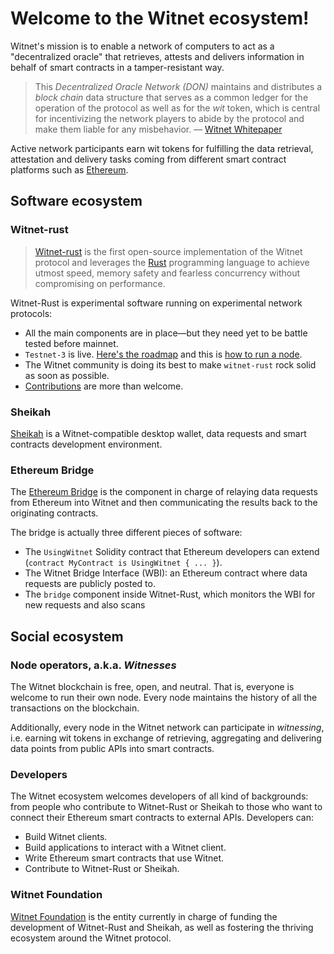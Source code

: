 # Welcome to the Witnet ecosystem!

Witnet's mission is to enable a network of computers to act as a 
"decentralized oracle" that retrieves, attests and delivers information
in behalf of smart contracts in a tamper-resistant way.

> This _Decentralized Oracle Network (DON)_ maintains and distributes a
> _block chain_ data structure that serves as a common ledger for the
> operation of the protocol as well as for the _wit_ token, which is
> central for incentivizing the network players to abide by the protocol
> and make them liable for any misbehavior. —
> [Witnet Whitepaper][whitepaper]

Active network participants earn wit tokens for fulfilling the data
retrieval, attestation and delivery tasks coming from different smart
contract platforms such as [Ethereum][ethereum].

## Software ecosystem

### Witnet-rust
> [Witnet-rust][witnet-rust] is the first open-source implementation of
> the Witnet protocol and leverages the [Rust][rust] programming
> language to achieve utmost speed, memory safety and fearless
> concurrency without compromising on performance.

Witnet-Rust is experimental software running on experimental network
protocols:

- All the main components are in place—but they need yet to be
battle tested before mainnet. 
- `Testnet-3` is live. [Here's the roadmap][roadmap] and this is
[how to run a node][run-a-node].
- The Witnet community is doing its best to make `witnet-rust` rock
solid as soon as possible.
- [Contributions][contributing] are more than welcome.

### Sheikah

[Sheikah][sheikah] is a Witnet-compatible desktop wallet, data requests
and smart contracts development environment.

### Ethereum Bridge

The [Ethereum Bridge][use-from-ethereum] is the component in charge of
relaying data requests from Ethereum into Witnet and then communicating
the results back to the originating contracts.

The bridge is actually three different pieces of software:

- The `UsingWitnet` Solidity contract that Ethereum developers can
  extend (`contract MyContract is UsingWitnet { ... }`).
- The Witnet Bridge Interface (WBI): an Ethereum contract where data
  requests are publicly posted to.
- The `bridge` component inside Witnet-Rust, which monitors the WBI for
  new requests and also scans 

## Social ecosystem

### Node operators, a.k.a. *Witnesses*
The Witnet blockchain is free, open, and neutral. That is, everyone is
welcome to run their own node. Every node maintains the history of all
the transactions on the blockchain.

Additionally, every node in the Witnet network can participate in
*witnessing*, i.e. earning wit tokens in exchange of retrieving,
aggregating and delivering data points from public APIs into smart
contracts.

### Developers

The Witnet ecosystem welcomes developers of all kind of backgrounds:
from people who contribute to Witnet-Rust or Sheikah to those who want
to connect their Ethereum smart contracts to external APIs. Developers
can:

- Build Witnet clients.
- Build applications to interact with a Witnet client.
- Write Ethereum smart contracts that use Witnet.
- Contribute to Witnet-Rust or Sheikah.

### Witnet Foundation

[Witnet Foundation][foundation] is the entity currently in charge of
funding the development of Witnet-Rust and Sheikah, as well as fostering
the thriving ecosystem around the Witnet protocol.

[contributing]: community/contributing.md
[ethereum]: https://ethereum.org
[foundation]: https://witnet.foundation
[roadmap]: community/roadmap
[run-a-node]: try/run-a-node.md
[rust]: https://rust-lang.org
[sheikah]: https://github.com/witnet/sheikah
[use-from-ethereum]: try/use
[witnet-rust]: https://github.com/witnet/sheikah 
[whitepaper]: https://witnet.io/static/witnet-whitepaper.pdf
